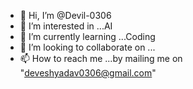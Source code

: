 - 👋 Hi, I’m @Devil-0306
- 👀 I’m interested in ...AI
- 🌱 I’m currently learning ...Coding
- 💞️ I’m looking to collaborate on ...
- 📫 How to reach me ...by mailing me on "deveshyadav0306@gmail.com" 

<!---
Devil-0306/Devil-0306 is a ✨ special ✨ repository because its `README.md` (this file) appears on your GitHub profile.
You can click the Preview link to take a look at your changes.
--->
